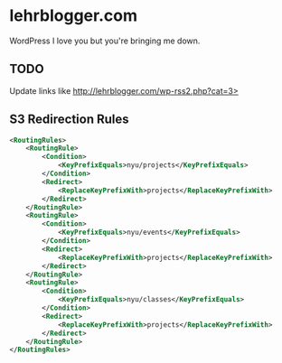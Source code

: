 lehrblogger.com
===============

WordPress I love you but you're bringing me down.

TODO
----
Update links like http://lehrblogger.com/wp-rss2.php?cat=3>

S3 Redirection Rules
--------------------
```xml
<RoutingRules>
    <RoutingRule>
        <Condition>
            <KeyPrefixEquals>nyu/projects</KeyPrefixEquals>
        </Condition>
        <Redirect>
            <ReplaceKeyPrefixWith>projects</ReplaceKeyPrefixWith>
        </Redirect>
    </RoutingRule>
    <RoutingRule>
        <Condition>
            <KeyPrefixEquals>nyu/events</KeyPrefixEquals>
        </Condition>
        <Redirect>
            <ReplaceKeyPrefixWith>projects</ReplaceKeyPrefixWith>
        </Redirect>
    </RoutingRule>
    <RoutingRule>
        <Condition>
            <KeyPrefixEquals>nyu/classes</KeyPrefixEquals>
        </Condition>
        <Redirect>
            <ReplaceKeyPrefixWith>projects</ReplaceKeyPrefixWith>
        </Redirect>
    </RoutingRule>
</RoutingRules>
```
